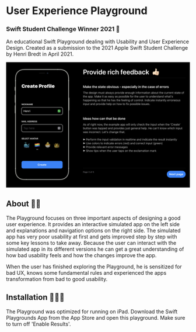 # User Experience Playground
### Swift Student Challenge Winner 2021 🎉
An educational Swift Playground dealing with Usability and User Experience Design. Created as a submission to the 2021 Apple Swift Student Challenge by Henri Bredt in April 2021.

![](Ressources/demo1.jpg)

## About ✌🏻
The Playground focuses on three important aspects of designing a good user experience. It provides an interactive simulated app on the left side and explanations and navigation options on the right side. The simulated app has very poor usability at first and gets improved step by step with some key lessons to take away. Because the user can interact with the simulated app in its different versions he can get a great understanding of how bad usability feels and how the changes improve the app. 

When the user has finished exploring the Playground, he is sensitized for bad UX, knows some fundamental rules and experienced the apps transformation from bad to good usability.

## Installation 👨🏼‍💻
The Playground was optimized for running on iPad. Download the Swift Playgrounds App from the App Store and open this playground. Make sure to turn off 'Enable Results'.

